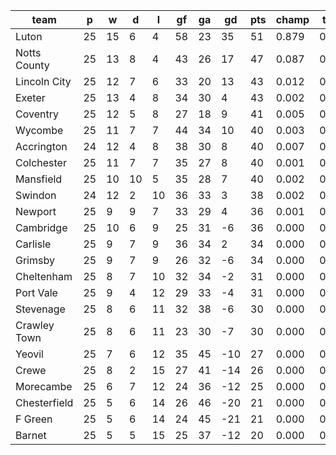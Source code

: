 |     team     | p  | w  | d  | l  | gf | ga | gd  | pts | champ | top2  | top3  | top4  |  5-7  | bot4  | bot3  | bot2  |
|--------------|----|----|----|----|----|----|-----|-----|-------|-------|-------|-------|-------|-------|-------|-------|
| Luton        | 25 | 15 |  6 |  4 | 58 | 23 |  35 |  51 | 0.879 | 0.976 | 0.993 | 0.998 | 0.002 | 0.000 | 0.000 | 0.000|
| Notts County | 25 | 13 |  8 |  4 | 43 | 26 |  17 |  47 | 0.087 | 0.552 | 0.745 | 0.846 | 0.120 | 0.000 | 0.000 | 0.000|
| Lincoln City | 25 | 12 |  7 |  6 | 33 | 20 |  13 |  43 | 0.012 | 0.154 | 0.348 | 0.508 | 0.306 | 0.000 | 0.000 | 0.000|
| Exeter       | 25 | 13 |  4 |  8 | 34 | 30 |   4 |  43 | 0.002 | 0.033 | 0.109 | 0.195 | 0.308 | 0.001 | 0.000 | 0.000|
| Coventry     | 25 | 12 |  5 |  8 | 27 | 18 |   9 |  41 | 0.005 | 0.063 | 0.172 | 0.297 | 0.338 | 0.000 | 0.000 | 0.000|
| Wycombe      | 25 | 11 |  7 |  7 | 44 | 34 |  10 |  40 | 0.003 | 0.039 | 0.103 | 0.192 | 0.306 | 0.000 | 0.000 | 0.000|
| Accrington   | 24 | 12 |  4 |  8 | 38 | 30 |   8 |  40 | 0.007 | 0.090 | 0.230 | 0.370 | 0.330 | 0.000 | 0.000 | 0.000|
| Colchester   | 25 | 11 |  7 |  7 | 35 | 27 |   8 |  40 | 0.001 | 0.025 | 0.076 | 0.146 | 0.287 | 0.000 | 0.000 | 0.000|
| Mansfield    | 25 | 10 | 10 |  5 | 35 | 28 |   7 |  40 | 0.002 | 0.035 | 0.112 | 0.211 | 0.318 | 0.000 | 0.000 | 0.000|
| Swindon      | 24 | 12 |  2 | 10 | 36 | 33 |   3 |  38 | 0.002 | 0.020 | 0.066 | 0.126 | 0.255 | 0.001 | 0.000 | 0.000|
| Newport      | 25 |  9 |  9 |  7 | 33 | 29 |   4 |  36 | 0.001 | 0.007 | 0.027 | 0.061 | 0.178 | 0.002 | 0.001 | 0.000|
| Cambridge    | 25 | 10 |  6 |  9 | 25 | 31 |  -6 |  36 | 0.000 | 0.000 | 0.002 | 0.006 | 0.031 | 0.032 | 0.012 | 0.004|
| Carlisle     | 25 |  9 |  7 |  9 | 36 | 34 |   2 |  34 | 0.000 | 0.003 | 0.012 | 0.029 | 0.118 | 0.006 | 0.002 | 0.001|
| Grimsby      | 25 |  9 |  7 |  9 | 26 | 32 |  -6 |  34 | 0.000 | 0.001 | 0.002 | 0.006 | 0.030 | 0.031 | 0.012 | 0.003|
| Cheltenham   | 25 |  8 |  7 | 10 | 32 | 34 |  -2 |  31 | 0.000 | 0.000 | 0.001 | 0.003 | 0.018 | 0.066 | 0.032 | 0.011|
| Port Vale    | 25 |  9 |  4 | 12 | 29 | 33 |  -4 |  31 | 0.000 | 0.000 | 0.001 | 0.004 | 0.031 | 0.042 | 0.018 | 0.006|
| Stevenage    | 25 |  8 |  6 | 11 | 32 | 38 |  -6 |  30 | 0.000 | 0.000 | 0.001 | 0.003 | 0.015 | 0.080 | 0.038 | 0.014|
| Crawley Town | 25 |  8 |  6 | 11 | 23 | 30 |  -7 |  30 | 0.000 | 0.000 | 0.000 | 0.000 | 0.002 | 0.215 | 0.118 | 0.051|
| Yeovil       | 25 |  7 |  6 | 12 | 35 | 45 | -10 |  27 | 0.000 | 0.000 | 0.000 | 0.000 | 0.007 | 0.144 | 0.073 | 0.031|
| Crewe        | 25 |  8 |  2 | 15 | 27 | 41 | -14 |  26 | 0.000 | 0.000 | 0.000 | 0.000 | 0.000 | 0.542 | 0.375 | 0.208|
| Morecambe    | 25 |  6 |  7 | 12 | 24 | 36 | -12 |  25 | 0.000 | 0.000 | 0.000 | 0.000 | 0.000 | 0.462 | 0.299 | 0.154|
| Chesterfield | 25 |  5 |  6 | 14 | 26 | 46 | -20 |  21 | 0.000 | 0.000 | 0.000 | 0.000 | 0.000 | 0.899 | 0.814 | 0.681|
| F Green      | 25 |  5 |  6 | 14 | 24 | 45 | -21 |  21 | 0.000 | 0.000 | 0.000 | 0.000 | 0.000 | 0.811 | 0.692 | 0.512|
| Barnet       | 25 |  5 |  5 | 15 | 25 | 37 | -12 |  20 | 0.000 | 0.000 | 0.000 | 0.000 | 0.000 | 0.665 | 0.514 | 0.324|
